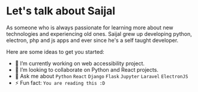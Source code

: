 # Let's talk about Saijal

As someone who is always passionate for learning more about new technologies and experiencing old ones. Saijal grew up developing python, electron, php and js apps and ever since he's a self taught developer. 
  

Here are some ideas to get you started:

- 🔭 I’m currently working on web accessibility project.
- 👯 I’m looking to collaborate on Python and React projects.
- 💬 Ask me about `Python` `React` `Django` `Flask` `Jupyter` `Laravel` `ElectronJS`
- ⚡ Fun fact: `You are reading this :D`
